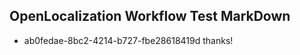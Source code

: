 ## OpenLocalization Workflow Test MarkDown
* ab0fedae-8bc2-4214-b727-fbe28618419d thanks!

<!--HONumber=Jul16_HO4-->


